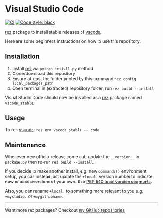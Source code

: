# Visual Studio Code

[![CI](../..//workflows/CI/badge.svg?branch=master)](../../actions?query=workflow%3ACI+branch%3Amaster)
[![Code style: black](https://img.shields.io/badge/code%20style-black-000000.svg)](https://github.com/psf/black)

[rez] package to install stable releases of [vscode].

Here are some beginners instructions on how to use this repository.

## Installation

1. Install [rez] via `python install.py` method
1. Clone/download this repository
1. Ensure at least the folder printed by
   this command `rez config local_packages_path`
1. Open terminal in (extracted) repository folder,
   run `rez build --install`

Visual Studio Code should now be installed as a [rez]
package named `vscode_stable`.

## Usage

To run [vscode]: `rez env vscode_stable -- code`

## Maintenance

Whenever new official release come out, update the `__version__`
in `package.py` then re-run `rez build --install`.

If you decide to make another install, e.g. new `commands()` environment
setup, you can instead just update the `+local.` version number to indicate
new releases/versions of your own. See [PEP 540 local version segments].

Also, you can rename `+local.` to something more relevant to you 
e.g. `+mystudio.` or `+mygithubname.`

----

Want more rez packages? Checkout [my GitHub repositories][j0yu-rez-packages]

[vscode]: https://code.visualstudio.com/updates
[rez]: https://github.com/nerdvegas/rez
[j0yu-rez-packages]: https://github.com/j0yu?tab=repositories&q=topic%3Arez+topic%3Apackage
[PEP 540 local version segments]: https://www.python.org/dev/peps/pep-0440/#local-version-segments
